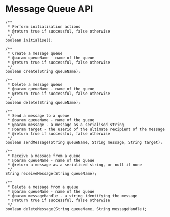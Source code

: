 Message Queue API
=================

	/**
	 * Perform initialisation actions
	 * @return true if successful, false otherwise
	 */
	boolean initialise();

	/**
	 * Create a message queue
	 * @param queueName - name of the queue
	 * @return true if successful, false otherwise
	 */
	boolean create(String queueName);

	/**
	 * Delete a message queue
	 * @param queueName - name of the queue
	 * @return true if successful, false otherwise
	 */
	boolean delete(String queueName);
	
	/**
	 * Send a message to a queue
	 * @param queueName - name of the queue
	 * @param message - a message as a serialised string
	 * @param target - the userid of the ultimate recipient of the message
	 * @return true if successful, false otherwise
	 */
	boolean sendMessage(String queueName, String message, String target);
	
	/**
	 * Receive a message from a queue
	 * @param queueName - name of the queue
	 * @return a message as a serialised string, or null if none
	 */
	String receiveMessage(String queueName);
	
	/**
	 * Delete a message from a queue
	 * @param queueName - name of the queue
	 * @param messageHandle - a string identifying the message
	 * @return true if successful, false otherwise
	 */
	boolean deleteMessage(String queueName, String messageHandle);
